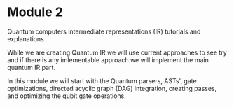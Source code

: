 # Module 2

 Quantum computers intermediate representations (IR) tutorials and explanations

 While we are creating Quantum IR we will use current approaches to see try and if there is any imlementable approach we will implement the main quantum IR part.

 In this module we will start with the Quantum parsers, ASTs', gate optimizations, directed acyclic graph (DAG) integration, creating passes, and optimizing the qubit gate operations.
